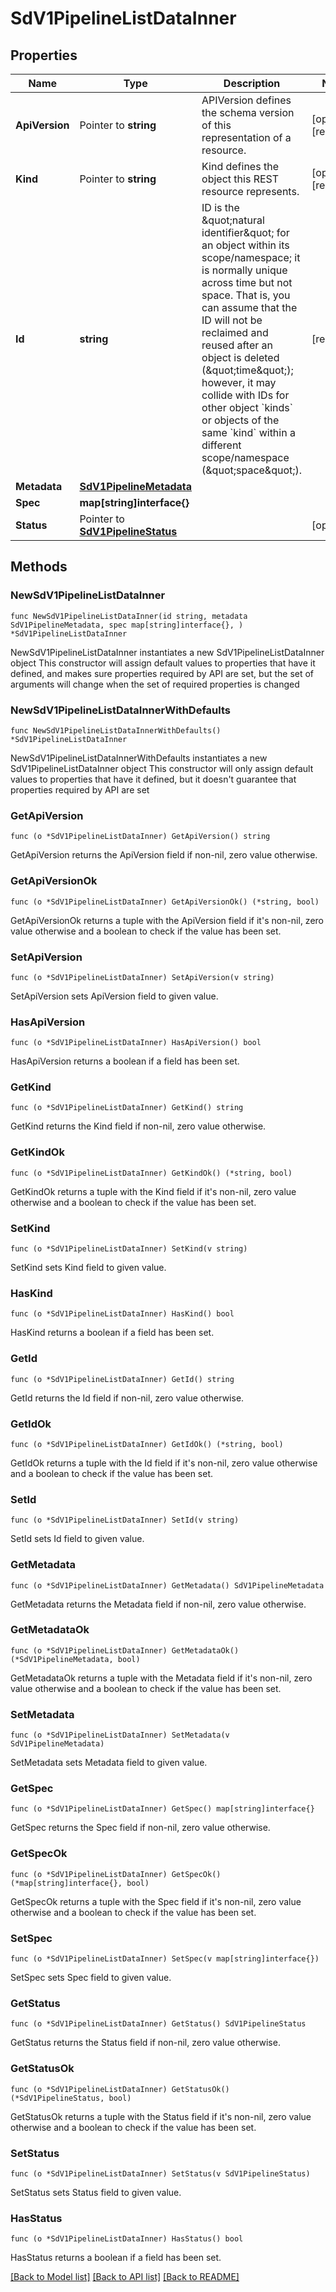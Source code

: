 # SdV1PipelineListDataInner

## Properties

Name | Type | Description | Notes
------------ | ------------- | ------------- | -------------
**ApiVersion** | Pointer to **string** | APIVersion defines the schema version of this representation of a resource. | [optional] [readonly] 
**Kind** | Pointer to **string** | Kind defines the object this REST resource represents. | [optional] [readonly] 
**Id** | **string** | ID is the \&quot;natural identifier\&quot; for an object within its scope/namespace; it is normally unique across time but not space. That is, you can assume that the ID will not be reclaimed and reused after an object is deleted (\&quot;time\&quot;); however, it may collide with IDs for other object &#x60;kinds&#x60; or objects of the same &#x60;kind&#x60; within a different scope/namespace (\&quot;space\&quot;). | [readonly] 
**Metadata** | [**SdV1PipelineMetadata**](SdV1PipelineMetadata.md) |  | 
**Spec** | **map[string]interface{}** |  | 
**Status** | Pointer to [**SdV1PipelineStatus**](SdV1PipelineStatus.md) |  | [optional] 

## Methods

### NewSdV1PipelineListDataInner

`func NewSdV1PipelineListDataInner(id string, metadata SdV1PipelineMetadata, spec map[string]interface{}, ) *SdV1PipelineListDataInner`

NewSdV1PipelineListDataInner instantiates a new SdV1PipelineListDataInner object
This constructor will assign default values to properties that have it defined,
and makes sure properties required by API are set, but the set of arguments
will change when the set of required properties is changed

### NewSdV1PipelineListDataInnerWithDefaults

`func NewSdV1PipelineListDataInnerWithDefaults() *SdV1PipelineListDataInner`

NewSdV1PipelineListDataInnerWithDefaults instantiates a new SdV1PipelineListDataInner object
This constructor will only assign default values to properties that have it defined,
but it doesn't guarantee that properties required by API are set

### GetApiVersion

`func (o *SdV1PipelineListDataInner) GetApiVersion() string`

GetApiVersion returns the ApiVersion field if non-nil, zero value otherwise.

### GetApiVersionOk

`func (o *SdV1PipelineListDataInner) GetApiVersionOk() (*string, bool)`

GetApiVersionOk returns a tuple with the ApiVersion field if it's non-nil, zero value otherwise
and a boolean to check if the value has been set.

### SetApiVersion

`func (o *SdV1PipelineListDataInner) SetApiVersion(v string)`

SetApiVersion sets ApiVersion field to given value.

### HasApiVersion

`func (o *SdV1PipelineListDataInner) HasApiVersion() bool`

HasApiVersion returns a boolean if a field has been set.

### GetKind

`func (o *SdV1PipelineListDataInner) GetKind() string`

GetKind returns the Kind field if non-nil, zero value otherwise.

### GetKindOk

`func (o *SdV1PipelineListDataInner) GetKindOk() (*string, bool)`

GetKindOk returns a tuple with the Kind field if it's non-nil, zero value otherwise
and a boolean to check if the value has been set.

### SetKind

`func (o *SdV1PipelineListDataInner) SetKind(v string)`

SetKind sets Kind field to given value.

### HasKind

`func (o *SdV1PipelineListDataInner) HasKind() bool`

HasKind returns a boolean if a field has been set.

### GetId

`func (o *SdV1PipelineListDataInner) GetId() string`

GetId returns the Id field if non-nil, zero value otherwise.

### GetIdOk

`func (o *SdV1PipelineListDataInner) GetIdOk() (*string, bool)`

GetIdOk returns a tuple with the Id field if it's non-nil, zero value otherwise
and a boolean to check if the value has been set.

### SetId

`func (o *SdV1PipelineListDataInner) SetId(v string)`

SetId sets Id field to given value.


### GetMetadata

`func (o *SdV1PipelineListDataInner) GetMetadata() SdV1PipelineMetadata`

GetMetadata returns the Metadata field if non-nil, zero value otherwise.

### GetMetadataOk

`func (o *SdV1PipelineListDataInner) GetMetadataOk() (*SdV1PipelineMetadata, bool)`

GetMetadataOk returns a tuple with the Metadata field if it's non-nil, zero value otherwise
and a boolean to check if the value has been set.

### SetMetadata

`func (o *SdV1PipelineListDataInner) SetMetadata(v SdV1PipelineMetadata)`

SetMetadata sets Metadata field to given value.


### GetSpec

`func (o *SdV1PipelineListDataInner) GetSpec() map[string]interface{}`

GetSpec returns the Spec field if non-nil, zero value otherwise.

### GetSpecOk

`func (o *SdV1PipelineListDataInner) GetSpecOk() (*map[string]interface{}, bool)`

GetSpecOk returns a tuple with the Spec field if it's non-nil, zero value otherwise
and a boolean to check if the value has been set.

### SetSpec

`func (o *SdV1PipelineListDataInner) SetSpec(v map[string]interface{})`

SetSpec sets Spec field to given value.


### GetStatus

`func (o *SdV1PipelineListDataInner) GetStatus() SdV1PipelineStatus`

GetStatus returns the Status field if non-nil, zero value otherwise.

### GetStatusOk

`func (o *SdV1PipelineListDataInner) GetStatusOk() (*SdV1PipelineStatus, bool)`

GetStatusOk returns a tuple with the Status field if it's non-nil, zero value otherwise
and a boolean to check if the value has been set.

### SetStatus

`func (o *SdV1PipelineListDataInner) SetStatus(v SdV1PipelineStatus)`

SetStatus sets Status field to given value.

### HasStatus

`func (o *SdV1PipelineListDataInner) HasStatus() bool`

HasStatus returns a boolean if a field has been set.


[[Back to Model list]](../README.md#documentation-for-models) [[Back to API list]](../README.md#documentation-for-api-endpoints) [[Back to README]](../README.md)


